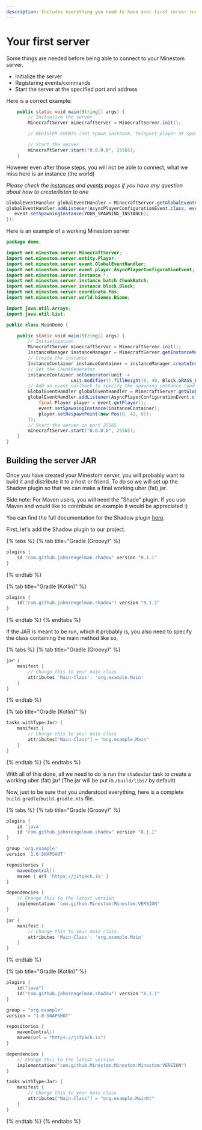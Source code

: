 ```yaml
---
description: Includes everything you need to have your first server running.
---
```


# Your first server

Some things are needed before being able to connect to your Minestom server.

* Initialize the server
* Registering events/commands
* Start the server at the specified port and address

Here is a correct example:

```java
    public static void main(String[] args) {
        // Initialize the server
        MinecraftServer minecraftServer = MinecraftServer.init();

        // REGISTER EVENTS (set spawn instance, teleport player at spawn)

        // Start the server
        minecraftServer.start("0.0.0.0", 25565);
    }
```

However even after those steps, you will not be able to connect, what we miss here is an instance (the world)

_Please check the_ [_instances_](../world/instances.md) _and_ [_events_](../feature/events/) _pages if you have any question about how to create/listen to one_

```java
GlobalEventHandler globalEventHandler = MinecraftServer.getGlobalEventHandler();
globalEventHandler.addListener(AsyncPlayerConfigurationEvent.class, event -> {
   event.setSpawningInstance(YOUR_SPAWNING_INSTANCE);
});
```

Here is an example of a working Minestom server

```java
package demo;

import net.minestom.server.MinecraftServer;
import net.minestom.server.entity.Player;
import net.minestom.server.event.GlobalEventHandler;
import net.minestom.server.event.player.AsyncPlayerConfigurationEvent;
import net.minestom.server.instance.*;
import net.minestom.server.instance.batch.ChunkBatch;
import net.minestom.server.instance.block.Block;
import net.minestom.server.coordinate.Pos;
import net.minestom.server.world.biomes.Biome;

import java.util.Arrays;
import java.util.List;

public class MainDemo {

    public static void main(String[] args) {
        // Initialization
        MinecraftServer minecraftServer = MinecraftServer.init();
        InstanceManager instanceManager = MinecraftServer.getInstanceManager();
        // Create the instance
        InstanceContainer instanceContainer = instanceManager.createInstanceContainer();
        // Set the ChunkGenerator
        instanceContainer.setGenerator(unit -> 
                        unit.modifier().fillHeight(0, 40, Block.GRASS_BLOCK));
        // Add an event callback to specify the spawning instance (and the spawn position)
        GlobalEventHandler globalEventHandler = MinecraftServer.getGlobalEventHandler();
        globalEventHandler.addListener(AsyncPlayerConfigurationEvent.class, event -> {
            final Player player = event.getPlayer();
            event.setSpawningInstance(instanceContainer);
            player.setRespawnPoint(new Pos(0, 42, 0));
        });
        // Start the server on port 25565
        minecraftServer.start("0.0.0.0", 25565);
    }
}
```

## Building the server JAR

Once you have created your Minestom server, you will probably want to build it and distribute it to a host or friend.
To do so we will set up the Shadow plugin so that we can make a final working uber (fat) jar.

Side note: For Maven users, you will need the "Shade" plugin. If you use Maven and would like to contribute an example
it would be appreciated :)

You can find the full documentation for the Shadow plugin [here](https://imperceptiblethoughts.com/shadow/introduction/).

First, let's add the Shadow plugin to our project.

{% tabs %}
{% tab title="Gradle (Groovy)" %}
```groovy
plugins {
    id "com.github.johnrengelman.shadow" version "8.1.1"
}
```
{% endtab %}

{% tab title="Gradle (Kotlin)" %}
```kts
plugins {
    id("com.github.johnrengelman.shadow") version "8.1.1"
}
```
{% endtab %}
{% endtabs %}

If the JAR is meant to be run, which it probably is, you also need to specify the class containing the main method like so,

{% tabs %}
{% tab title="Gradle (Groovy)" %}
```groovy
jar {
    manifest {
        // Change this to your main class
        attributes 'Main-Class': 'org.example.Main'
    }
}
```
{% endtab %}

{% tab title="Gradle (Kotlin)" %}
```kts
tasks.withType<Jar> {
    manifest {
        // Change this to your main class
        attributes["Main-Class"] = "org.example.Main"
    }
}
```
{% endtab %}
{% endtabs %}

With all of this done, all we need to do is run the `shadowJar` task to create a working uber (fat) jar! (The jar will be put in `/build/libs/` by default)

Now, just to be sure that you understood everything, here is a complete `build.gradle`/`build.gradle.kts` file.

{% tabs %}
{% tab title="Gradle (Groovy)" %}
```groovy
plugins {
    id 'java'
    id "com.github.johnrengelman.shadow" version "8.1.1"
}

group 'org.example'
version '1.0-SNAPSHOT'

repositories {
    mavenCentral()
    maven { url 'https://jitpack.io' }
}

dependencies {
    // Change this to the latest version
    implementation 'com.github.Minestom:Minestom:VERSION'
}

jar {
    manifest {
        // Change this to your main class
        attributes 'Main-Class': 'org.example.Main'
    }
}
```
{% endtab %}

{% tab title="Gradle (Kotlin)" %}
```kts
plugins {
    id("java")
    id("com.github.johnrengelman.shadow") version "8.1.1"
}

group = "org.example"
version = "1.0-SNAPSHOT"

repositories {
    mavenCentral()
    maven(url = "https://jitpack.io")
}

dependencies {
    // Change this to the latest version
    implementation("com.github.Minestom.Minestom:Minestom:VERSION")
}

tasks.withType<Jar> {
    manifest {
        // Change this to your main class
        attributes["Main-Class"] = "org.example.MainKt"
    }
}
```
{% endtab %}
{% endtabs %}
